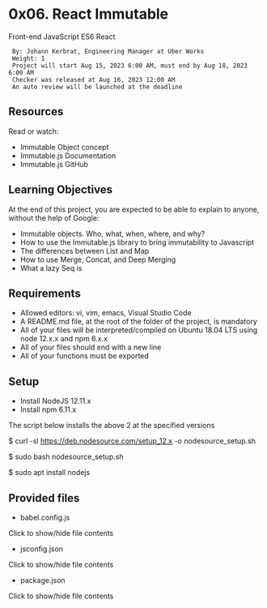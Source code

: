 # 0x06. React Immutable

Front-end JavaScript ES6 React

     By: Johann Kerbrat, Engineering Manager at Uber Works
     Weight: 1
     Project will start Aug 15, 2023 6:00 AM, must end by Aug 18, 2023 6:00 AM
     Checker was released at Aug 16, 2023 12:00 AM
     An auto review will be launched at the deadline

## Resources
Read or watch:

  - Immutable Object concept
  - Immutable.js Documentation
  - Immutable.js GitHub

## Learning Objectives
At the end of this project, you are expected to be able to explain to anyone, without the help of Google:

  - Immutable objects. Who, what, when, where, and why?
  - How to use the Immutable.js library to bring immutability to Javascript
  - The differences between List and Map
  - How to use Merge, Concat, and Deep Merging
  - What a lazy Seq is

## Requirements
  - Allowed editors: vi, vim, emacs, Visual Studio Code
  - A README.md file, at the root of the folder of the project, is mandatory
  - All of your files will be interpreted/compiled on Ubuntu 18.04 LTS using node 12.x.x and npm 6.x.x
  - All of your files should end with a new line
  - All of your functions must be exported

## Setup
  - Install NodeJS 12.11.x
  - Install npm 6.11.x

The script below installs the above 2 at the specified versions

  $ curl -sl https://deb.nodesource.com/setup_12.x -o nodesource_setup.sh
  
  $ sudo bash nodesource_setup.sh
  
  $ sudo apt install nodejs

## Provided files
  - babel.config.js

Click to show/hide file contents

  - jsconfig.json

Click to show/hide file contents

  - package.json

Click to show/hide file contents
